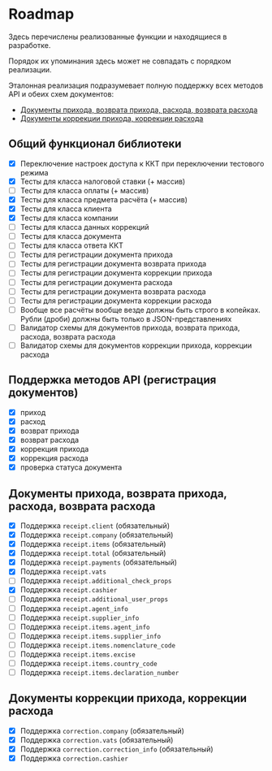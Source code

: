 # Roadmap

Здесь перечислены реализованные функции и находящиеся в разработке.

Порядок их упоминания здесь может не совпадать с порядком реализации.

Эталонная реализация подразумевает полную поддержку всех методов API и обеих схем документов:
* [Документы прихода, возврата прихода, расхода, возврата расхода](https://online.atol.ru/possystem/v4/schema/sell)
* [Документы коррекции прихода, коррекции расхода](https://online.atol.ru/possystem/v4/schema/correction)

## Общий функционал библиотеки

- [x] Переключение настроек доступа к ККТ при переключении тестового режима
- [x] Тесты для класса налоговой ставки (+ массив)
- [ ] Тесты для класса оплаты (+ массив)
- [x] Тесты для класса предмета расчёта (+ массив)
- [x] Тесты для класса клиента
- [x] Тесты для класса компании
- [ ] Тесты для класса данных коррекций
- [ ] Тесты для класса документа
- [ ] Тесты для класса ответа ККТ
- [ ] Тесты для регистрации документа прихода
- [ ] Тесты для регистрации документа возврата прихода
- [ ] Тесты для регистрации документа коррекции прихода
- [ ] Тесты для регистрации документа расхода
- [ ] Тесты для регистрации документа возврата расхода
- [ ] Тесты для регистрации документа коррекции расхода
- [ ] Вообще все расчёты вообще везде должны быть строго в копейках. Рубли (дроби) должны быть только в JSON-представлениях
- [ ] Валидатор схемы для документов прихода, возврата прихода, расхода, возврата расхода
- [ ] Валидатор схемы для документов коррекции прихода, коррекции расхода

## Поддержка методов API (регистрация документов)

- [x] приход
- [x] расход
- [x] возврат прихода
- [x] возврат расхода
- [x] коррекция прихода
- [x] коррекция расхода
- [x] проверка статуса документа

## Документы прихода, возврата прихода, расхода, возврата расхода

- [x] Пoддержка `receipt.client` (обязательный)
- [x] Пoддержка `receipt.company` (обязательный)
- [x] Пoддержка `receipt.items` (обязательный)
- [x] Пoддержка `receipt.total` (обязательный)
- [x] Пoддержка `receipt.payments` (обязательный)
- [x] Пoддержка `receipt.vats`
- [ ] Пoддержка `receipt.additional_check_props`
- [x] Пoддержка `receipt.cashier`
- [ ] Пoддержка `receipt.additional_user_props`
- [ ] Пoддержка `receipt.agent_info`
- [ ] Пoддержка `receipt.supplier_info`
- [ ] Пoддержка `receipt.items.agent_info`
- [ ] Пoддержка `receipt.items.supplier_info`
- [ ] Пoддержка `receipt.items.nomenclature_code`
- [ ] Пoддержка `receipt.items.excise`
- [ ] Пoддержка `receipt.items.country_code`
- [ ] Пoддержка `receipt.items.declaration_number`

## Документы коррекции прихода, коррекции расхода

- [x] Пoддержка `correction.company` (обязательный)
- [x] Пoддержка `correction.vats` (обязательный)
- [x] Пoддержка `correction.correction_info` (обязательный)
- [x] Пoддержка `correction.cashier`
